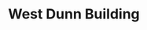 ---
categories:
- '1970'
events:
- audio_id: sa-rwb-018
  building: West Dunn Building
  categories: west-dunn-building
  description: In 1974, African American students called for a new cultural center.
    Student Body President Terry Carroll presented a "four point" request to Chancellor
    Caldwell, which included a request for the first floor of the Print Shop to be
    turned over to the Society of Afro-American Culture for an African American Cultural
    Center. Banks C. Talley, dean of student affairs, complied with this request.
  event_decade: '1970'
  event_id: '64'
  excerpt: In 1974, African American students called for a new cultural center. Student
    Body President Terry Carroll presented a "four point" request to Chancellor Caldwell,
    which included a request for the first floor of the Print Shop to be turned over
    to the Society of Afro-American Culture for an African American Cultural Center.
    Banks C. Talley, dean of student affairs, complied with this request.
  iiif_crop: null
  image id (orig): si-ag1988-p121-howell
  image_caption: null
  image_id: si-ag1988-p121-howell
  image_type: null
  redirect_from: /events/39/index.html
  start_date: 01/01/1974
  title: New African American Cultural Center
  year: '1974'
lat: '35.786148'
layout: post
lng: '-78.675343'
order: 13
permalink: places/west-dunn-building/
place: west-dunn-building
title: West Dunn Building

---